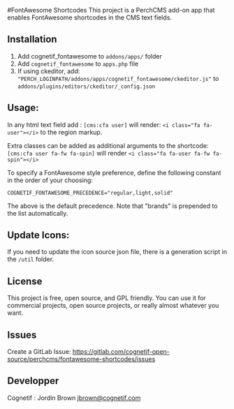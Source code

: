 #FontAwesome Shortcodes
This project is a PerchCMS add-on app that enables FontAwesome shortcodes in the CMS text fields.
 

## Installation
1. Add cognetif_fontawesome to `addons/apps/` folder
2. Add `cognetif_fontawesome` to  `apps.php` file
3. If using ckeditor, add: `"PERCH_LOGINPATH/addons/apps/cognetif_fontawesome/ckeditor.js"` to `addons/plugins/editors/ckeditor/_config.json`



## Usage:

In any html text field add : `[cms:cfa user]` will render: `<i class="fa fa-user"></i>` to the region markup.

Extra classes can be added as additional arguments to the shortcode:  `[cms:cfa user fa-fw fa-spin]` will render `<i class="fa fa-user fa-fw fa-spin"></i>`

To specify a FontAwesome style preference, define the following constant in the order of your choosing:
```
COGNETIF_FONTAWESOME_PRECEDENCE="regular,light,solid"
```
The above is the default precedence.  Note that "brands" is prepended to the list automatically.


## Update Icons:

If you need to update the icon source json file, there is a generation script in the `/util` folder.


## License
This project is free, open source, and GPL friendly. You can use it for commercial projects, open source projects, or really almost whatever you want.

## Issues
Create a GitLab Issue: https://gitlab.com/cognetif-open-source/perchcms/fontawesome-shortcodes/issues

## Developper

Cognetif : Jordin Brown <jbrown@cognetif.com>